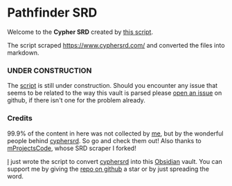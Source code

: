 ﻿# Pathfinder SRD

Welcome to the **Cypher SRD** created by [this script](https://github.com/danielmcgiffin/cyphersrd_obsidian_importer).

The script scraped https://www.cyphersrd.com/ and converted the files into markdown.

### UNDER CONSTRUCTION

The [script](https://github.com/danielmcgiffin/cyphersrd_obsidian_importer) is still under construction. Should you
encounter any issue that seems to be related to the way this vault is parsed
please [open an issue](https://github.com/danielmcgiffin/cyphersrd_obsidian_importer/issues) on github, if there isn't one
for the problem already.

### Credits

99.9% of the content in here was not collected by [me](https://github.com/danielmcgiffin), but by the wonderful people
behind [cyphersrd](https://www.cyphersrd.com/). So go and check them out! Also thanks to [mProjectsCode](https://github.com/mProjectsCode), 
whose SRD scraper I forked!

[I](https://github.com/danielmcgiffin) just wrote the script to convert [cyphersrd](https://www.cyphersrd.com/) into
this [Obsidian](https://obsidian.md/) vault. You can support me by giving
the [repo on github](https://github.com/mProjectsCode/cyphersrd_obsidian_importer) a star or by just spreading the word.